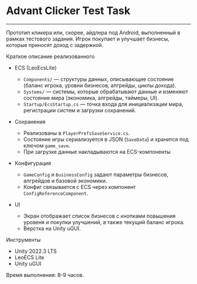 # Advant Clicker Test Task

-----

Прототип кликера или, скорее, айдлера под Android, выполненный в рамках тестового задания.
Игрок покупает и улучшает бизнесы, которые приносят доход с задержкой.

Краткое описание реализованного
- ECS (LeoEcsLite)
  - `Components/` — структуры данных, описывающие состояние (баланс игрока, уровни бизнесов, апгрейды, циклы дохода).
  - `Systems/` — системы, которые обрабатывают данные и изменяют состояние мира (экономика, апгрейды, таймеры, UI).
  - `Startup/EcsStartup.cs` — точка входа для инициализации мира, регистрации систем и загрузки сохранений.

- Сохранения
  - Реализованы в `PlayerPrefsSaveService.cs`.
  - Состояние игры сериализуется в JSON (`SaveData`) и хранится под ключом `game_save`.
  - При загрузке данные накладываются на ECS-компоненты

- Конфигурация
  - `GameConfig` и `BusinessConfig` задают параметры бизнесов, апгрейдов и базовой экономики.
  - Конфиг связывается с ECS через компонент `ConfigReferenceComponent`.
  
- UI
  - Экран отображает список бизнесов с кнопками повышения уровеня и покупки улучшений, а также текущий баланс игрока.
  - Верстка на Unity uGUI. 

Инструменты
* Unity 2022.3 LTS
* LeoECS Lite
* Unity uGUI

Время выполнения:
8-9 часов.
